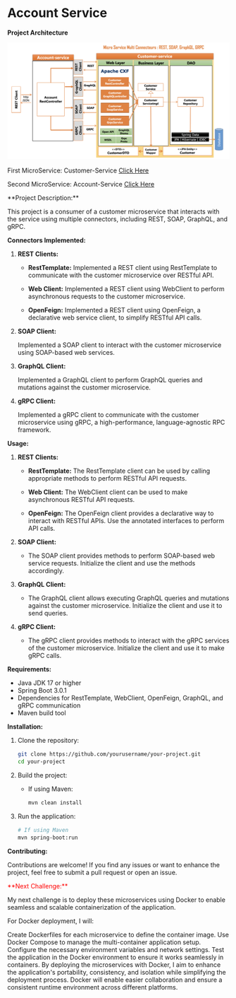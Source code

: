 # Account Service
**Project Architecture**
<p></p>
<img src="src/main/resources/architecture.png">
<p>First MicroService: Customer-Service <a href="https://github.com/HassanELMALLOUKY/demo-MicroService-MultiConnectors-REST-SOAP-GraphQL-GRPC-">Click Here</a></p>
<p>Second MicroService: Account-Service <a href="">Click Here</a></p>
**Project Description:**

This project is a consumer of a customer microservice that interacts with the service using multiple connectors, including REST, SOAP, GraphQL, and gRPC.

**Connectors Implemented:**

1. **REST Clients:**

    - **RestTemplate:** Implemented a REST client using RestTemplate to communicate with the customer microservice over RESTful API.

    - **Web Client:** Implemented a REST client using WebClient to perform asynchronous requests to the customer microservice.

    - **OpenFeign:** Implemented a REST client using OpenFeign, a declarative web service client, to simplify RESTful API calls.

2. **SOAP Client:**

   Implemented a SOAP client to interact with the customer microservice using SOAP-based web services.

3. **GraphQL Client:**

   Implemented a GraphQL client to perform GraphQL queries and mutations against the customer microservice.

4. **gRPC Client:**

   Implemented a gRPC client to communicate with the customer microservice using gRPC, a high-performance, language-agnostic RPC framework.

**Usage:**

1. **REST Clients:**

    - **RestTemplate:** The RestTemplate client can be used by calling appropriate methods to perform RESTful API requests.

    - **Web Client:** The WebClient client can be used to make asynchronous RESTful API requests.

    - **OpenFeign:** The OpenFeign client provides a declarative way to interact with RESTful APIs. Use the annotated interfaces to perform API calls.

2. **SOAP Client:**

    - The SOAP client provides methods to perform SOAP-based web service requests. Initialize the client and use the methods accordingly.

3. **GraphQL Client:**

    - The GraphQL client allows executing GraphQL queries and mutations against the customer microservice. Initialize the client and use it to send queries.

4. **gRPC Client:**

    - The gRPC client provides methods to interact with the gRPC services of the customer microservice. Initialize the client and use it to make gRPC calls.

**Requirements:**

- Java JDK 17 or higher
- Spring Boot 3.0.1
- Dependencies for RestTemplate, WebClient, OpenFeign, GraphQL, and gRPC communication
- Maven build tool

**Installation:**

1. Clone the repository:

   ```bash
   git clone https://github.com/yourusername/your-project.git
   cd your-project
   ```

2. Build the project:

    - If using Maven:

      ```bash
      mvn clean install
      ```

3. Run the application:

   ```bash
   # If using Maven
   mvn spring-boot:run


**Contributing:**

Contributions are welcome! If you find any issues or want to enhance the project, feel free to submit a pull request or open an issue.

<div style="color: red">**Next Challenge:**</div>

My next challenge is to deploy these microservices using Docker to enable seamless and scalable containerization of the application.

For Docker deployment, I will:

Create Dockerfiles for each microservice to define the container image.
Use Docker Compose to manage the multi-container application setup.
Configure the necessary environment variables and network settings.
Test the application in the Docker environment to ensure it works seamlessly in containers.
By deploying the microservices with Docker, I aim to enhance the application's portability, consistency, and isolation while simplifying the deployment process. Docker will enable easier collaboration and ensure a consistent runtime environment across different platforms.

